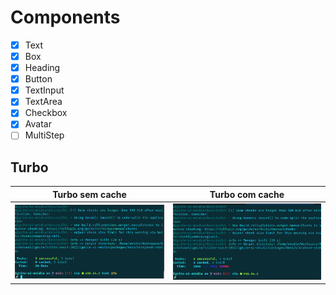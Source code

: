 # Components

- [x] Text
- [x] Box
- [x] Heading
- [x] Button
- [x] TextInput
- [x] TextArea
- [x] Checkbox
- [x] Avatar
- [ ] MultiStep

## Turbo

| Turbo sem cache                                      	| Turbo com cache                                      	|
|------------------------------------------------------	|------------------------------------------------------	|
| ![]( ./.github/img/turbo/turbo-build-sem-cache.png ) 	| ![]( ./.github/img/turbo/turbo-build-com-cache.png ) 	|